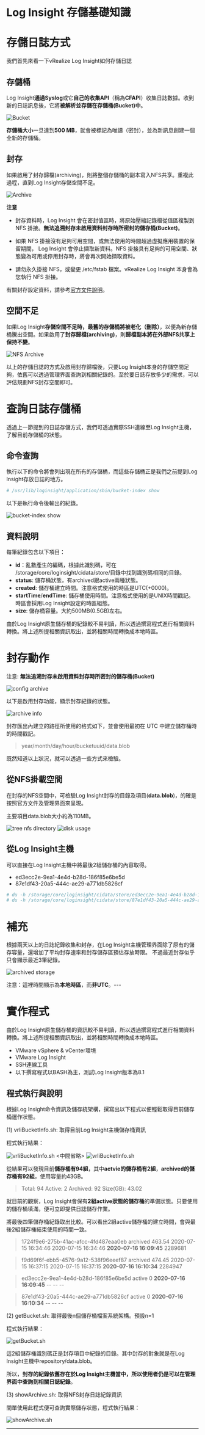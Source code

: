 # Log Insight 存儲基礎知識


# 存儲日誌方式
我們首先來看一下vRealize Log Insight如何存儲日誌

## 存儲桶
Log Insight**通過Syslog**或它**自己的收集API**（稱為**CFAPI**）收集日誌數據。收到新的日誌訊息後，它將**被解析並存儲在存儲桶(Bucket)中**。

![](./pics/01_readme.png "Bucket")

**存儲桶大小**一旦達到**500 MB**，就會被標記為唯讀（密封），並為新訊息創建一個全新的存儲桶。

## 封存
如果啟用了封存歸檔(archiving)，則將整個存儲桶的副本寫入NFS共享。重複此過程，直到Log Insight存儲空間不足。

![](./pics/02_readme.png "Archive")

**注意**

- 封存資料時，Log Insight 會在密封值區時，將原始壓縮記錄檔從值區複製到 NFS 掛接。**無法追溯封存未啟用資料封存時所密封的儲存桶(Bucket)**。 

- 如果 NFS 掛接沒有足夠可用空間，或無法使用的時間超過虛擬應用裝置的保留期間， Log Insight 會停止擷取新資料。NFS 掛接具有足夠的可用空間、狀態變為可用或停用封存時，將會再次開始擷取資料。

- 請勿永久掛接 NFS，或變更 /etc/fstab 檔案。vRealize Log Insight 本身會為您執行 NFS 掛接。 

有關封存設定資料，請參考[官方文件說明](https://docs.vmware.com/tw/vRealize-Log-Insight/8.1/com.vmware.log-insight.administration.doc/GUID-225A58FA-E907-4056-8ED4-6D77C50D3377.html)。

## 空間不足
如果Log Insight**存儲空間不足時，最舊的存儲桶將被老化（刪除）**，以便為新存儲桶騰出空間。如果啟用了**封存歸檔(archiving)**，則**歸檔副本將在外部NFS共享上保持不變**。

![](./pics/03_readme.png "NFS Archive")

以上的存儲日誌的方式及啟用封存歸檔後，只要Log Insight本身的存儲空間足夠，依舊可以透過管理界面查詢到相關紀錄的。至於要日誌存放多少的需求，可以評估規劃NFS封存空間即可。

# 查詢日誌存儲桶
透過上一節提到的日誌存儲方式，我們可透過實際SSH連線至Log Insight主機，了解目前存儲桶的狀態。

## 命令查詢

執行以下的命令將會列出現在所有的存儲桶，而這些存儲桶正是我們之前提到Log Insight存放日誌的地方。

```bash
# /usr/lib/loginsight/application/sbin/bucket-index show

```

以下是執行命令後輸出的紀錄。

![](./pics/04_readme.png "bucket-index show")

## 資料說明

每筆紀錄包含以下項目：

- **id**：亂數產生的編碼，根據此識別碼，可在
/storage/core/loginsight/cidata/store/目錄中找到識別碼相同的目錄。
- **status**: 儲存桶狀態，有archived跟active兩種狀態。
- **created**: 儲存桶建立時間。注意格式使用的時區是UTC(+0000)。
- **startTime**/**endTime**: 儲存桶使用時間。注意格式使用的是UNIX時間戳記。時區會採用Log Insight設定的時區組態。
- **size**: 儲存桶容量。大約500MB(0.5GB)左右。

由於Log Insight原生儲存桶的紀錄較不易判讀，所以透過撰寫程式進行相關資料轉換。將上述所提相關資訊取出，並將相關時間轉換成本地時區。

# 封存動作

注意: **無法追溯封存未啟用資料封存時所密封的儲存桶(Bucket)**

![](./pics/07_readme.png "config archive")

以下是啟用封存功能，顯示封存紀錄的狀態。

![](./pics/08_readme.png "archive info")

封存匯出內建立的路徑所使用的格式如下，並會使用最初在 UTC 中建立儲存桶時的時間戳記。

> year/month/day/hour/bucketuuid/data.blob

既然知道以上狀況，就可以透過一些方式來檢驗。

## 從NFS掛載空間
在封存的NFS空間中，可檢驗Log Insight封存的目錄及項目(**data.blob**)，的確是按照官方文件及管理界面來呈現。

主要項目data.blob大小約為110MB。

![](./pics/09_readme.png "tree nfs directory")
![](./pics/10_readme.png "disk usage")

## 從Log Insight主機

可以直接在Log Insight主機中將最後2組儲存桶的內容取得。

- ed3ecc2e-9ea1-4e4d-b28d-186f85e6be5d
- 87e1df43-20a5-444c-ae29-a771db5826cf

```bash
# du -h /storage/core/loginsight/cidata/store/ed3ecc2e-9ea1-4e4d-b28d-186f85e6be5d
# du -h /storage/core/loginsight/cidata/store/87e1df43-20a5-444c-ae29-a771db5826cf
```

# 補充
根據兩天以上的日誌紀錄收集和封存，在Log Insight主機管理界面除了原有的儲存容量，還增加了平均封存速率和封存儲存區預估存放時限。
不過最近封存似乎只會顯示最近3筆紀錄。

![](./pics/12_readme.png "archived storage")

注意：這裡時間顯示為**本地時區**，而**非UTC**。---

# 實作程式

由於Log Insight原生儲存桶的資訊較不易判讀，所以透過撰寫程式進行相關資料轉換。將上述所提相關資訊取出，並將相關時間轉換成本地時區。

- VMware vSphere & vCenter環境
- VMware Log Insight
- SSH連線工具
- 以下撰寫程式以BASH為主，測試Log Insight版本為8.1
 
## 程式執行與說明

根據Log Insight命令資訊及儲存統架構，撰寫出以下程式以便輕鬆取得目前儲存桶運作狀態。

(1) vrliBucketInfo.sh: 取得目前Log Insight主機儲存桶資訊 


程式執行結果：

![](./pics/05_readme.png "vrliBucketInfo.sh")
<中間省略>
![](./pics/06_readme.png "vrliBucketInfo.sh")

從結果可以發現目前**儲存桶有94組**，其中**actvie的儲存桶有2組**，**archived的儲存桶有92組**，使用容量約43GB。

> Total: 94    Active: 2    Archived: 92    Size(GB): 43.02

就目前的觀察，Log Insight會保有**2組active狀態的儲存桶**的準備狀態。只要使用的儲存桶填滿，便可立即提供日誌儲存作業。

將最後四筆儲存桶紀錄取出比較。可以看出2組active儲存桶的建立時間，會與最後2組儲存桶結束使用的時間一致。

> 1724f9e6-275b-41ac-afcc-4fd487eaa0eb  archived  463.54  2020-07-15 16:34:46  2020-07-15 16:34:46  **2020-07-16 16:09:45**  2289681

> f9d69f6f-ebb5-4576-9a12-538f96eeef87  archived  474.45  2020-07-15 16:37:15  2020-07-15 16:37:15  **2020-07-16 16:10:34**  2284947

> ed3ecc2e-9ea1-4e4d-b28d-186f85e6be5d  active    0  **2020-07-16 16:09:45**  --  --  -- 

> 87e1df43-20a5-444c-ae29-a771db5826cf  active    0  **2020-07-16 16:10:34**  --   --   --

(2) getBucket.sh: 取得最後n個儲存桶檔案系統架構。預設n=1

程式執行結果：

![](./pics/11_readme.png "getBucket.sh")

這2組儲存桶識別碼正是封存項目中紀錄的目錄。其中封存的對象就是在Log Insight主機中repository/data.blob。

所以，**封存的紀錄依舊存在於Log Insight主機當中，所以使用者仍是可以在管理界面中查詢到相關日誌紀錄**。


(3) showArchive.sh: 取得NFS封存日誌紀錄資訊

間單使用此程式便可查詢實際儲存狀態，程式執行結果：

![](./pics/13_readme.png "showArchive.sh")

---